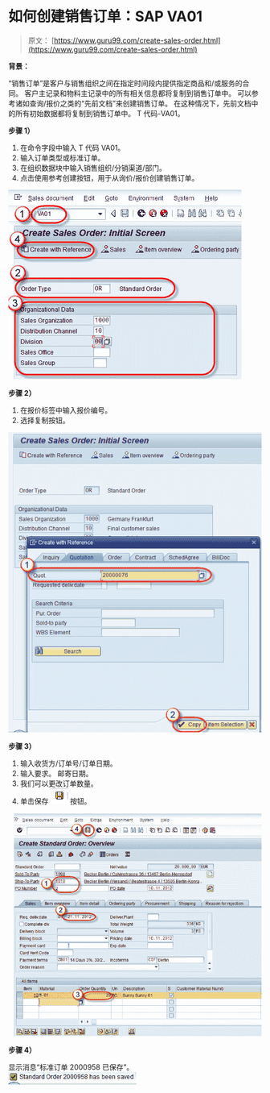 # 如何创建销售订单：SAP VA01

> 原文： [https://www.guru99.com/create-sales-order.html](https://www.guru99.com/create-sales-order.html)

**背景：**

“销售订单”是客户与销售组织之间在指定时间段内提供指定商品和/或服务的合同。 客户主记录和物料主记录中的所有相关信息都将复制到销售订单中。 可以参考诸如查询/报价之类的“先前文档”来创建销售订单。 在这种情况下，先前文档中的所有初始数据都将复制到销售订单中。 T 代码-VA01。

**步骤 1）**

1.  在命令字段中输入 T 代码 VA01。
2.  输入订单类型或标准订单。
3.  在组织数据块中输入销售组织/分销渠道/部门。
4.  点击使用参考创建按钮，用于从询价/报价创建销售订单。

[![](img/8c475525cea1bf26f6a56178838f8633.png)](/images/sap/2012/11/15.jpg)

**步骤 2）**

1.  在报价标签中输入报价编号。
2.  选择复制按钮。

[![](img/3f1c7d3f9985971f5acae9483e8663cf.png)](/images/sap/2012/11/2a1.jpg)

**步骤 3）**

1.  输入收货方/订单号/订单日期。
2.  输入要求。 邮寄日期。
3.  我们可以更改订单数量。
4.  单击保存 [![](img/67b6890b50912b5724031d675b3b0784.png)](/images/sap/2012/11/save7.png) 按钮。

[![](img/b072c8558fefdf4c7ab80e5a94245b9f.png)](/images/sap/2012/11/9W1.jpg)

**步骤 4）**

显示消息“标准订单 2000958 已保存”。 [![](img/16b4514a5af6011a84c2b8337e46821a.png)](/images/sap/2012/11/32.jpg)